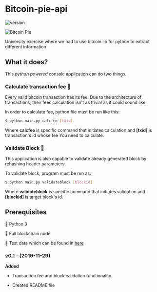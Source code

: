 # Bitcoin-pie-api

![version][version-badge]  

![Bitcoin Pie]( https://cryptobriefing.com/wp-content/uploads/2019/02/bitcoin-pie.jpg )

University exercise where we had to use bitcoin lib for python to extract different information



## What it does?

This *python powered* console application can do two things.

### Calculate transaction fee 🥧

Every valid bitcoin transaction has its fee. Due to the architecture of transactions, their fees calculation isn't as trivial as it could sound like.

In order to calculate fee, python file must be run like this:

``` bash
$ python main.py calcfee [txid]
```

Where **calcfee** is specific command that initiates calculation and **[txid]** is transaction's id whose fee You need to calculate. 

### Validate Block 🥧

This application is also capable to validate already generated block by rehashing header parameters.

To validate block, program must be run as:

```bash
$ python main.py validateblock [blockid]
```

Where **validateblock** is specific command that initiates validation and **[blockid]** is target block's id.

##  **Prerequisites** 

🥧 Python 3

🥧 Full blockchain node

🥧 Test data which can be found in [here]( https://www.blockchain.com/explorer )



### [v0.1](https://github.com/zygisau/Bitcoin-pie-api/releases/tag/0.1) - (2019-11-29)  

**Added**  

 - Transaction fee and block validation functionality

 - Created README file

   

[version-badge]: https://img.shields.io/badge/version-0.1-orange.svg
